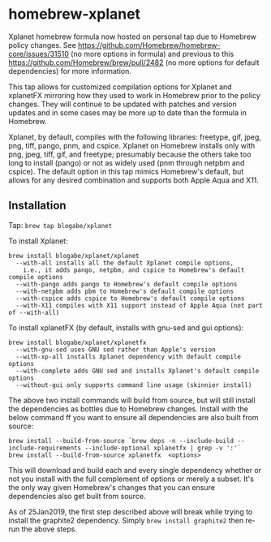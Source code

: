 # homebrew-xplanet
Xplanet homebrew formula now hosted on personal tap due to Homebrew policy changes.  See https://github.com/Homebrew/homebrew-core/issues/31510 (no more options in formula) and previous to this https://github.com/Homebrew/brew/pull/2482 (no more options for default dependencies) for more information.

This tap allows for customized compilation options for Xplanet and xplanetFX mirroring how they used to work in Homebrew prior to the policy changes.  They will continue to be updated with patches and version updates and in some cases may be more up to date than the formula in Homebrew.

Xplanet, by default, compiles with the following libraries: freetype, gif, jpeg, png, tiff, pango, pnm, and cspice.  Xplanet on Homebrew installs only with png, jpeg, tiff, gif, and freetype; presumably because the others take too long to install (pango) or not as widely used (pnm through netpbm and cspice).  The default option in this tap mimics Homebrew's default, but allows for any desired combination and supports both Apple Aqua and X11.

Installation
------------
Tap: ```brew tap blogabe/xplanet```

To install Xplanet:

```
brew install blogabe/xplanet/xplanet
  --with-all installs all the default Xplanet compile options,
    i.e., it adds pango, netpbm, and cspice to Homebrew's default compile options
  --with-pango adds pango to Homebrew's default compile options
  --with-netpbm adds pbm to Homebrew's default compile options
  --with-cspice adds cspice to Homebrew's default compile options
  --with-X11 compiles with X11 support instead of Apple Aqua (not part of --with-all)
```

To install xplanetFX (by default, installs with gnu-sed and gui options):

```
brew install blogabe/xplanet/xplanetfx
  --with-gnu-sed uses GNU sed rather than Apple's version
  --with-xp-all installs Xplanet dependency with default compile options
  --with-complete adds GNU sed and installs Xplanet's default compile options
  --without-gui only supports command line usage (skinnier install)
```

The above two install commands will build from source, but will still install the dependencies as bottles due to Homebrew changes.  Install with the below command ff you want to ensure all dependencies are also built from source:

```
brew install --build-from-source `brew deps -n --include-build --include-requirements --include-optional xplanetfx | grep -v ':'`
brew install --build-from-source xplanetfx  <options>
```

This will download and build each and every single dependency whether or not you install with the full complement of options or merely a subset.  It's the only way given Homebrew's changes that you can ensure dependencies also get built from source.

As of 25Jan2019, the first step described above will break while trying to install the graphite2 dependency.  Simply `brew install graphite2` then re-run the above steps.
